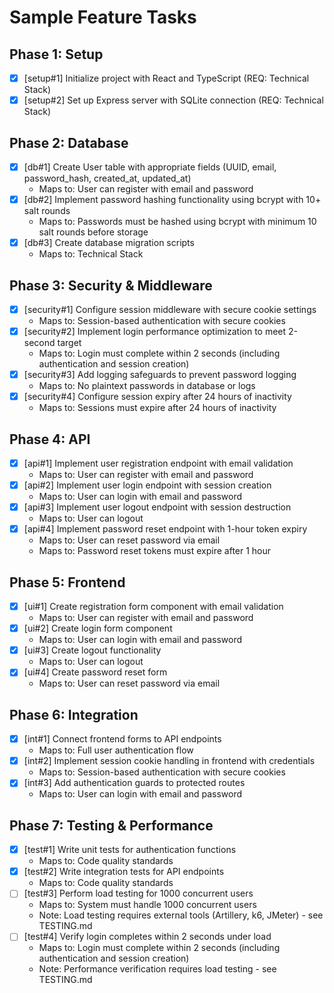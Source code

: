# Sample Feature Tasks

## Phase 1: Setup
- [X] [setup#1] Initialize project with React and TypeScript (REQ: Technical Stack)
- [X] [setup#2] Set up Express server with SQLite connection (REQ: Technical Stack)

## Phase 2: Database
- [X] [db#1] Create User table with appropriate fields (UUID, email, password_hash, created_at, updated_at)
  - Maps to: User can register with email and password
- [X] [db#2] Implement password hashing functionality using bcrypt with 10+ salt rounds
  - Maps to: Passwords must be hashed using bcrypt with minimum 10 salt rounds before storage
- [X] [db#3] Create database migration scripts
  - Maps to: Technical Stack

## Phase 3: Security & Middleware
- [X] [security#1] Configure session middleware with secure cookie settings
  - Maps to: Session-based authentication with secure cookies
- [X] [security#2] Implement login performance optimization to meet 2-second target
  - Maps to: Login must complete within 2 seconds (including authentication and session creation)
- [X] [security#3] Add logging safeguards to prevent password logging
  - Maps to: No plaintext passwords in database or logs
- [X] [security#4] Configure session expiry after 24 hours of inactivity
  - Maps to: Sessions must expire after 24 hours of inactivity

## Phase 4: API
- [X] [api#1] Implement user registration endpoint with email validation
  - Maps to: User can register with email and password
- [X] [api#2] Implement user login endpoint with session creation
  - Maps to: User can login with email and password
- [X] [api#3] Implement user logout endpoint with session destruction
  - Maps to: User can logout
- [X] [api#4] Implement password reset endpoint with 1-hour token expiry
  - Maps to: User can reset password via email
  - Maps to: Password reset tokens must expire after 1 hour

## Phase 5: Frontend
- [X] [ui#1] Create registration form component with email validation
  - Maps to: User can register with email and password
- [X] [ui#2] Create login form component
  - Maps to: User can login with email and password
- [X] [ui#3] Create logout functionality
  - Maps to: User can logout
- [X] [ui#4] Create password reset form
  - Maps to: User can reset password via email

## Phase 6: Integration
- [X] [int#1] Connect frontend forms to API endpoints
  - Maps to: Full user authentication flow
- [X] [int#2] Implement session cookie handling in frontend with credentials
  - Maps to: Session-based authentication with secure cookies
- [X] [int#3] Add authentication guards to protected routes
  - Maps to: User can login with email and password

## Phase 7: Testing & Performance
- [X] [test#1] Write unit tests for authentication functions
  - Maps to: Code quality standards
- [X] [test#2] Write integration tests for API endpoints
  - Maps to: Code quality standards
- [ ] [test#3] Perform load testing for 1000 concurrent users
  - Maps to: System must handle 1000 concurrent users
  - Note: Load testing requires external tools (Artillery, k6, JMeter) - see TESTING.md
- [ ] [test#4] Verify login completes within 2 seconds under load
  - Maps to: Login must complete within 2 seconds (including authentication and session creation)
  - Note: Performance verification requires load testing - see TESTING.md